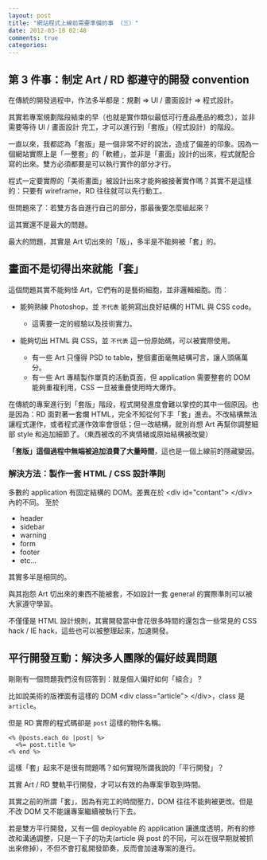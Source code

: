 ```yaml
---
layout: post
title: "網站程式上線前需要準備的事 （三）"
date: 2012-03-18 02:48
comments: true
categories: 
---
```

## 第 3 件事：制定 Art / RD 都遵守的開發 convention

在傳統的開發過程中，作法多半都是：規劃 => UI / 畫面設計 => 程式設計。

其實若專案規劃階段結束的早（也就是實作類似最低可行產品產品的概念），並非需要等待 UI / 畫面設計 完工，才可以進行到「套版」（程式設計）的階段。

一直以來，我都認為「套版」是一個非常不好的說法，造成了偏差的印象。因為一個網站實際上是「一整套」的「軟體」，並非是「畫面」設計的出來，程式就配合寫的出來。雙方必須都要是可以執行實作的部分才行。

程式一定要實際的「美術畫面」被設計出來才能夠被接著實作嗎？其實不是這樣的：只要有 wireframe，RD 往往就可以先行動工。

但問題來了：若雙方各自進行自己的部分，那最後要怎麼組起來？

這其實還不是最大的問題。

最大的問題，其實是 Art 切出來的「版」，多半是不能夠被「套」的。

## 畫面不是切得出來就能「套」

這個問題其實不能夠怪 Art，它們有的是藝術細胞，並非邏輯細胞。而：

* 能夠熟練 Photoshop，並 `不代表` 能夠寫出良好結構的 HTML 與 CSS code。
  - 這需要一定的經驗以及技術實力。

* 能夠切出 HTML 與 CSS，並 `不代表` 這一份原始碼，可以被實際使用。
  - 有一些 Art 只懂得 PSD to table，整個畫面毫無結構可言，讓人頭痛萬分。
  - 有一些 Art 專精製作單頁的活動頁面，但 application 需要整套的 DOM 能夠重複利用，CSS 一旦被重疊使用時大爆炸。

在傳統的專案進行到「套版」階段，程式開發進度會難以掌控的其中一個原因。也是因為：RD 面對著一套爛 HTML，完全不知從何下手「套」進去。不改結構無法讓程式運作，或者程式運作效率會很低；但一改結構，就別肖想 Art 再幫你調整細部 style 和追加細節了。（東西被改的不爽情緒或原始結構被改變）

**「套版」這個過程中無端被追加浪費了大量時間**，這也是一個上線前的隱藏變因。

### 解決方法：製作一套 HTML / CSS 設計準則

多數的 application 有固定結構的 DOM。差異在於  &lt;div id=&quot;contant&quot;&gt; &lt;/div&gt; 內的不同。
至於

* header
* sidebar
* warning
* form
* footer
* etc...

其實多半是相同的。

與其抱怨 Art 切出來的東西不能被套，不如設計一套 general 的實際準則可以被大家遵守學習。

不僅僅是 HTML 設計規則，其實開發當中會花很多時間的還包含一些常見的 CSS hack / IE hack，這些也可以被整理起來，加速開發。

## 平行開發互動：解決多人團隊的偏好歧異問題

剛剛有一個問題我們沒有回答到：就是個人偏好如何「組合」？

比如說美術的版裡面有這樣的 DOM &lt;div class=&quot;article&quot;&gt; &lt;/div&gt;，class 是 `article`。

但是 RD 實際的程式碼卻是 `post` 這樣的物件名稱。

```
<% @posts.each do |post| %>
  <%= post.title %>
<% end %>
```

這樣「套」起來不是很有問題嗎？如何實現所謂我說的「平行開發」？

其實 Art / RD 雙軌平行開發，才可以有效的為專案爭取到時間。

其實之前的所謂「套」，因為有完工的時間壓力，DOM 往往不能夠被更改。但是不改 DOM 又不能讓專案繼續被執行下去。

若是雙方平行開發，又有一個 deployable 的 application 讓進度透明，所有的修改和溝通調整，只是一下子的功夫(article 與 post 的不同，可以在很早期就被抓出來修掉），不但不會打亂開發節奏，反而會加速專案的進行。


